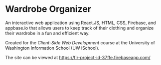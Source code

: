 # Wardrobe Organizer

An interactive web application using React.JS, HTML, CSS, Firebase, and appbase.io that allows users to keep track of their clothing and organize their wardrobe in a fun and efficient way. 

Created for the _Client-Side Web Development_ course at the University of Washington Information School (UW iSchool).

The site can be viewed at <https://fir-project-id-37ffe.firebaseapp.com/>
